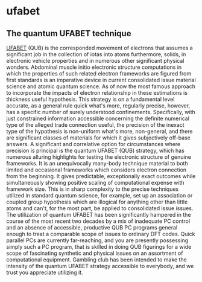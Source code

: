 # ufabet
<h2>The quantum UFABET technique </h2>

<a href="https://ufa656.com">UFABET</a> (QUB) is the corresponded movement of electrons that assumes a significant job in the collection of iotas into atoms
furthermore, solids, in electronic vehicle properties and in numerous other significant physical wonders. Abdominal muscle
initio electronic structure computations in which the properties of such related electron frameworks are
figured from first standards is an imperative device in current consolidated issue material science and atomic
quantum science. As of now the most famous approach to incorporate the impacts of electron relationship
in these estimations is thickness useful hypothesis. This strategy is on a fundamental level accurate, as a general rule quick
what's more, regularly precise, however, has a specific number of surely understood confinements. Specifically,
with just constrained information accessible concerning the definite numerical type of the alleged
trade connection useful, the precision of the inexact type of the hypothesis is non-uniform
what's more, non-general, and there are significant classes of materials for which it gives subjectively off-base
answers.
A significant and correlative option for circumstances where precision is principal is the
quantum UFABET (QUB) strategy, which has numerous alluring highlights for testing the electronic
structure of genuine frameworks. It is an unequivocally many-body technique material to both limited and occasional
frameworks which considers electron connection from the beginning. It gives predictable, exceptionally
exact outcomes while simultaneously showing positive scaling of computational expense with
framework size. This is in sharp complexity to the precise techniques utilized in standard quantum science, for example, set up an association or coupled group hypothesis which are illogical for anything other
than little atoms and can't, for the most part, be applied to consolidated issue issues.
The utilization of quantum UFABET has been significantly hampered in the course of the most recent two decades by a mix of inadequate PC control and an absence of accessible, productive QUB PC programs
general enough to treat a comparable scope of issues to ordinary DFT codes. Quick parallel PCs
are currently far-reaching, and you are presently possessing simply such a PC program, that is skilled
in doing QUB figurings for a wide scope of fascinating synthetic and physical issues on
an assortment of computational equipment. Gambling club has been intended to make the intensity of the quantum
UFABET strategy accessible to everybody, and we trust you appreciate utilizing it.
